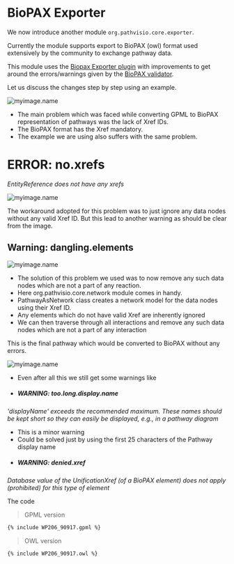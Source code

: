 # BioPAX Exporter



We now introduce another module `org.pathvisio.core.exporter`.

Currently the module supports export to BioPAX (owl) format used extensively by the community to exchange pathway data.

This module uses the [Biopax Exporter plugin](https://github.com/PathVisio/biopax-plugin/tree/master/src/org/pathvisio/biopax3) with improvements to get around the errors/warnings given by the [BioPAX validator](https://github.com/BioPAX/validator).

Let us discuss the changes step by step using an example.

![myimage.name](/assets/bpa.png)

* The main problem which was faced while converting GPML to BioPAX representation of pathways was the lack of Xref IDs.
* The BioPAX format has the Xref mandatory.
* The example we are using also suffers with the same problem.

# ERROR: no.xrefs
_EntityReference does not have any xrefs_

![myimage.name](/assets/bpb.png)

The workaround adopted for this problem was to just ignore any data nodes without any valid Xref ID. 
But this lead to another warning as should be clear from the image.

## Warning: dangling.elements

![myimage.name](/assets/bpc.png)

* The solution of this problem we used was to now remove any such data nodes which are not a part of any reaction.
* Here org.pathvisio.core.network module comes in handy.
* PathwayAsNetwork class creates a network model for the data nodes using their Xref ID.
* Any elements which do not have valid Xref are inherently ignored
* We can then traverse through all interactions and remove any such data nodes which are not a part of any interaction

This is the final pathway which would be converted to BioPAX without any errors.

![myimage.name](/assets/bpd.png)


* Even after all this we still get some warnings like
* ##### WARNING: too.long.display.name
_'displayName' exceeds the recommended maximum. These names should be kept short so they can easily be displayed, e.g., in a pathway diagram_
* This is a minor warning
* Could be solved just by using the first 25 characters of the Pathway display name
* ##### WARNING: denied.xref  
_Database value of the UnificationXref (of a BioPAX element) does not apply (prohibited) for this type of element_


The code
> GPML version

```xml
{% include WP206_90917.gpml %}
```

> OWL version

```xml
{% include WP206_90917.owl %}
```

